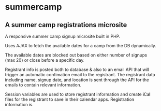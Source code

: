 summercamp
==========

## A summer camp registrations microsite

A responsive summer camp signup microsite built in PHP.

Uses AJAX to fetch the available dates for a camp from the DB dynamically.

The available dates are blocked out based on either number of signups (max 20) or close before a specific day.

Registrant info is posted both to database & also to an email API that will trigger an automatic confimation email to the registrant. The registrant data including name, signup date, and location is sent through the API for the emails to contain relevant information.

Session variables are used to store registrant information and create iCal files for the registrant to save in their calendar apps. Registration information is 

